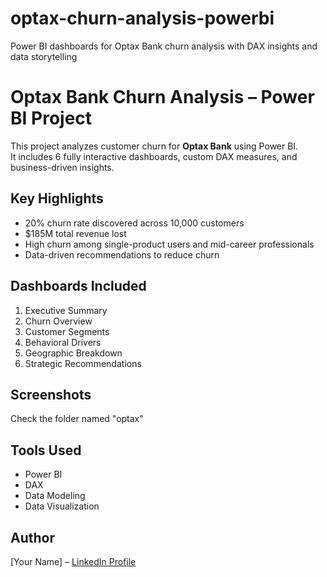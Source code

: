 # optax-churn-analysis-powerbi
Power BI dashboards for Optax Bank churn analysis with DAX insights and data storytelling
# Optax Bank Churn Analysis – Power BI Project

This project analyzes customer churn for **Optax Bank** using Power BI.  
It includes 6 fully interactive dashboards, custom DAX measures, and business-driven insights.

## Key Highlights

- 20% churn rate discovered across 10,000 customers
- $185M total revenue lost
- High churn among single-product users and mid-career professionals
- Data-driven recommendations to reduce churn

## Dashboards Included

1. Executive Summary  
2. Churn Overview  
3. Customer Segments  
4. Behavioral Drivers  
5. Geographic Breakdown  
6. Strategic Recommendations

## Screenshots

Check the folder named "optax"


## Tools Used

- Power BI
- DAX
- Data Modeling
- Data Visualization

## Author

[Your Name] – [LinkedIn Profile](https://www.linkedin.com/in/yourusername)
